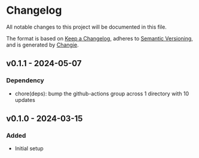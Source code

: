 # Changelog
All notable changes to this project will be documented in this file.

The format is based on [Keep a Changelog](https://keepachangelog.com/en/1.0.0/),
adheres to [Semantic Versioning](https://semver.org/spec/v2.0.0.html),
and is generated by [Changie](https://github.com/miniscruff/changie).


## v0.1.1 - 2024-05-07
### Dependency
* chore(deps): bump the github-actions group across 1 directory with 10 updates

## v0.1.0 - 2024-03-15
### Added
* Initial setup
